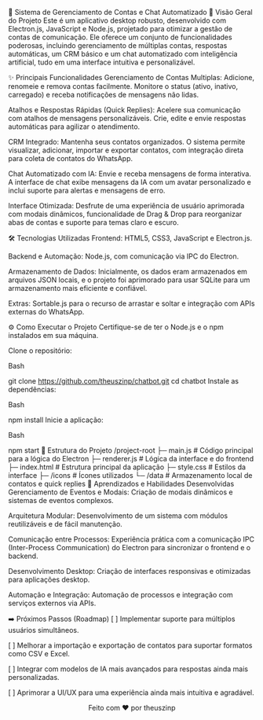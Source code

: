🤖 Sistema de Gerenciamento de Contas e Chat Automatizado
🚀 Visão Geral do Projeto
Este é um aplicativo desktop robusto, desenvolvido com Electron.js, JavaScript e Node.js, projetado para otimizar a gestão de contas de comunicação. Ele oferece um conjunto de funcionalidades poderosas, incluindo gerenciamento de múltiplas contas, respostas automáticas, um CRM básico e um chat automatizado com inteligência artificial, tudo em uma interface intuitiva e personalizável.

✨ Principais Funcionalidades
Gerenciamento de Contas Multiplas: Adicione, renomeie e remova contas facilmente. Monitore o status (ativo, inativo, carregado) e receba notificações de mensagens não lidas.

Atalhos e Respostas Rápidas (Quick Replies): Acelere sua comunicação com atalhos de mensagens personalizáveis. Crie, edite e envie respostas automáticas para agilizar o atendimento.

CRM Integrado: Mantenha seus contatos organizados. O sistema permite visualizar, adicionar, importar e exportar contatos, com integração direta para coleta de contatos do WhatsApp.

Chat Automatizado com IA: Envie e receba mensagens de forma interativa. A interface de chat exibe mensagens da IA com um avatar personalizado e inclui suporte para alertas e mensagens de erro.

Interface Otimizada: Desfrute de uma experiência de usuário aprimorada com modais dinâmicos, funcionalidade de Drag & Drop para reorganizar abas de contas e suporte para temas claro e escuro.

🛠️ Tecnologias Utilizadas
Frontend: HTML5, CSS3, JavaScript e Electron.js.

Backend e Automação: Node.js, com comunicação via IPC do Electron.

Armazenamento de Dados: Inicialmente, os dados eram armazenados em arquivos JSON locais, e o projeto foi aprimorado para usar SQLite para um armazenamento mais eficiente e confiável.

Extras: Sortable.js para o recurso de arrastar e soltar e integração com APIs externas do WhatsApp.

⚙️ Como Executar o Projeto
Certifique-se de ter o Node.js e o npm instalados em sua máquina.

Clone o repositório:

Bash

git clone https://github.com/theuszinp/chatbot.git
cd chatbot
Instale as dependências:

Bash

npm install
Inicie a aplicação:

Bash

npm start
📂 Estrutura do Projeto
/project-root
├─ main.js             # Código principal para a lógica do Electron
├─ renderer.js         # Lógica da interface e do frontend
├─ index.html          # Estrutura principal da aplicação
├─ style.css           # Estilos da interface
├─ /icons              # Ícones utilizados
└─ /data               # Armazenamento local de contatos e quick replies
🧠 Aprendizados e Habilidades Desenvolvidas
Gerenciamento de Eventos e Modais: Criação de modais dinâmicos e sistemas de eventos complexos.

Arquitetura Modular: Desenvolvimento de um sistema com módulos reutilizáveis e de fácil manutenção.

Comunicação entre Processos: Experiência prática com a comunicação IPC (Inter-Process Communication) do Electron para sincronizar o frontend e o backend.

Desenvolvimento Desktop: Criação de interfaces responsivas e otimizadas para aplicações desktop.

Automação e Integração: Automação de processos e integração com serviços externos via APIs.

➡️ Próximos Passos (Roadmap)
[ ] Implementar suporte para múltiplos usuários simultâneos.

[ ] Melhorar a importação e exportação de contatos para suportar formatos como CSV e Excel.

[ ] Integrar com modelos de IA mais avançados para respostas ainda mais personalizadas.

[ ] Aprimorar a UI/UX para uma experiência ainda mais intuitiva e agradável.

<p align="center">Feito com ❤️ por theuszinp</p>
